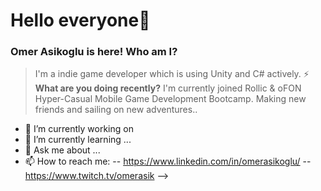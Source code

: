 # Hello everyone👋
### Omer Asikoglu is here! Who am I?
>I'm a indie game developer which is using Unity and C# actively.
 ⚡ **What are you doing recently?**
>I'm currently joined Rollic & oFON Hyper-Casual Mobile Game Development Bootcamp. Making new friends and sailing on new adventures..
- 🔭 I’m currently working on
- 🌱 I’m currently learning ... 
- 💬 Ask me about ...
- 📫 How to reach me:
-- https://www.linkedin.com/in/omerasikoglu/
-- https://www.twitch.tv/omerasik
-->
